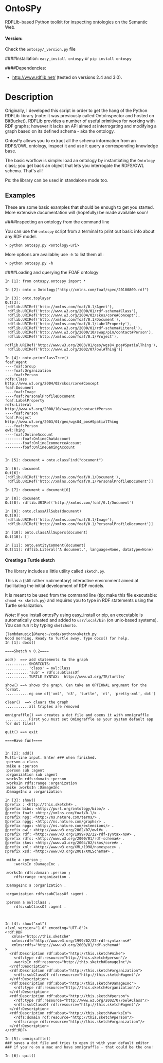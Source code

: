 OntoSPy
=======

RDFLIb-based Python toolkit for inspecting ontologies on the Semantic Web.

#### Version: 
Check the ``ontospy/_version.py`` file


####Installation:
``easy_install ontospy``
or
``pip install ontospy``


####Dependencies:
- <http://www.rdflib.net/> (tested on versions 2.4 and 3.0).



Description
=======

Originally, I developed this script in order to get the hang of the Python RDFLib library (note: it was previously called OntoInspector and hosted on BitBucket). RDFLib provides a number of useful primitives for working with RDF graphs; however it lacks an API aimed at interrogating and modifying a graph based on its defined schema - aka the ontology. 

OntosPy allows you to extract all the schema information from an RDFS/OWL ontology, inspect it and use it query a corresponding knowledge base. 

The basic worflow is simple: load an ontology by instantiating the ``Ontology`` class; you get back an object that lets you interrogate the RDFS/OWL schema. That's all!

Ps: the library can be used in standalone mode too.


Examples
----------

These are some basic examples that should be enough to get you started. More extensive documentation will (hopefully) be made available soon!


####Inspecting an ontology from the command line

You can use the `ontospy` script from a terminal to print out basic info about any RDF model. 

	> python ontospy.py <ontology-uri>

More options are available; use `-h` to list them all:
	
	> python ontospy.py -h


####Loading and querying the FOAF ontology



	In [1]: from ontospy.ontospy import *

	In [2]: onto = Ontology("http://xmlns.com/foaf/spec/20100809.rdf")

	In [3]: onto.toplayer
	Out[3]:
	[rdflib.URIRef('http://xmlns.com/foaf/0.1/Agent'),
	 rdflib.URIRef('http://www.w3.org/2000/01/rdf-schema#Class'),
	 rdflib.URIRef('http://www.w3.org/2004/02/skos/core#Concept'),
	 rdflib.URIRef('http://xmlns.com/foaf/0.1/Document'),
	 rdflib.URIRef('http://xmlns.com/foaf/0.1/LabelProperty'),
	 rdflib.URIRef('http://www.w3.org/2000/01/rdf-schema#Literal'),
	 rdflib.URIRef('http://www.w3.org/2000/10/swap/pim/contact#Person'),
	 rdflib.URIRef('http://xmlns.com/foaf/0.1/Project'),
	 rdflib.URIRef('http://www.w3.org/2003/01/geo/wgs84_pos#SpatialThing'),
	 rdflib.URIRef('http://www.w3.org/2002/07/owl#Thing')]

	In [4]: onto.printClassTree()
	foaf:Agent
	----foaf:Group
	----foaf:Organization
	----foaf:Person
	rdfs:Class
	http://www.w3.org/2004/02/skos/core#Concept
	foaf:Document
	----foaf:Image
	----foaf:PersonalProfileDocument
	foaf:LabelProperty
	rdfs:Literal
	http://www.w3.org/2000/10/swap/pim/contact#Person
	----foaf:Person
	foaf:Project
	http://www.w3.org/2003/01/geo/wgs84_pos#SpatialThing
	----foaf:Person
	owl:Thing
	----foaf:OnlineAccount
	--------foaf:OnlineChatAccount
	--------foaf:OnlineEcommerceAccount
	--------foaf:OnlineGamingAccount


	In [5]: document = onto.classFind("document")

	In [6]: document
	Out[6]:
	[rdflib.URIRef('http://xmlns.com/foaf/0.1/Document'),
	 rdflib.URIRef('http://xmlns.com/foaf/0.1/PersonalProfileDocument')]

	In [7]: document = document[0]

	In [8]: document
	Out[8]: rdflib.URIRef('http://xmlns.com/foaf/0.1/Document')

	In [9]: onto.classAllSubs(document)
	Out[9]:
	[rdflib.URIRef('http://xmlns.com/foaf/0.1/Image'),
	 rdflib.URIRef('http://xmlns.com/foaf/0.1/PersonalProfileDocument')]

	In [10]: onto.classAllSupers(document)
	Out[10]: []

	In [11]: onto.entityComment(document)
	Out[11]: rdflib.Literal('A document.', language=None, datatype=None)



#### Creating a Turtle sketch

The library includes a little utility called `sketch.py`. 

This is a (still rather rudimentary) interactive environment aimed at facilitating the initial development of RDF models.

It is meant to be used from the command line (tip: make this file executable: `chmod +x sketch.py`) and requires you to type in RDF statements using the Turtle serialization. 

*Note*: if you install ontosPy using easy_install or pip, an  executable is automatically created and added to `usr/local/bin` (on unix-based systems). You can run it by typing `sketchonto`. 

	[lambdamusic]@here:~/code/python>sketch.py 
	Good morning. Ready to Turtle away. Type docs() for help.
	In [1]: docs()

	====Sketch v 0.2====

	add()  ==> add statements to the graph
	...........SHORTCUTS:
	...........'class' = owl:Class
	...........'sub' = rdfs:subClassOf
	...........TURTLE SYNTAX:  http://www.w3.org/TR/turtle/

	show() ==> shows the graph. Can take an OPTIONAL argument for the format.
	...........eg one of['xml', 'n3', 'turtle', 'nt', 'pretty-xml', dot']

	clear()	 ==> clears the graph
	...........all triples are removed

	omnigraffle() ==> creates a dot file and opens it with omnigraffle
	...........First you must set Omingraffle as your system default app for dot files!

	quit() ==> exit

	====Have fun!====


	In [2]: add()
	Multi-line input. Enter ### when finished.
	:person a class
	:mike a :person
	:person sub :agent
	:organization sub :agent
	:worksIn rdfs:domain :person
	:worksIn rdfs:range :organization
	:mike :worksIn :DamageInc
	:DamageInc a :organization

	In [3]: show()
	@prefix : <http://this.sketch#> .
	@prefix bibo: <http://purl.org/ontology/bibo/> .
	@prefix foaf: <http://xmlns.com/foaf/0.1/> .
	@prefix npg: <http://ns.nature.com/terms/> .
	@prefix npgg: <http://ns.nature.com/graphs/> .
	@prefix npgx: <http://ns.nature.com/extensions/> .
	@prefix owl: <http://www.w3.org/2002/07/owl#> .
	@prefix rdf: <http://www.w3.org/1999/02/22-rdf-syntax-ns#> .
	@prefix rdfs: <http://www.w3.org/2000/01/rdf-schema#> .
	@prefix skos: <http://www.w3.org/2004/02/skos/core#> .
	@prefix xml: <http://www.w3.org/XML/1998/namespace> .
	@prefix xsd: <http://www.w3.org/2001/XMLSchema#> .

	:mike a :person ;
	    :worksIn :DamageInc .

	:worksIn rdfs:domain :person ;
	    rdfs:range :organization .

	:DamageInc a :organization .

	:organization rdfs:subClassOf :agent .

	:person a owl:Class ;
	    rdfs:subClassOf :agent .



	In [4]: show("xml")
	<?xml version="1.0" encoding="UTF-8"?>
	<rdf:RDF
	   xmlns="http://this.sketch#"
	   xmlns:rdf="http://www.w3.org/1999/02/22-rdf-syntax-ns#"
	   xmlns:rdfs="http://www.w3.org/2000/01/rdf-schema#"
	>
	  <rdf:Description rdf:about="http://this.sketch#mike">
	    <rdf:type rdf:resource="http://this.sketch#person"/>
	    <worksIn rdf:resource="http://this.sketch#DamageInc"/>
	  </rdf:Description>
	  <rdf:Description rdf:about="http://this.sketch#organization">
	    <rdfs:subClassOf rdf:resource="http://this.sketch#agent"/>
	  </rdf:Description>
	  <rdf:Description rdf:about="http://this.sketch#DamageInc">
	    <rdf:type rdf:resource="http://this.sketch#organization"/>
	  </rdf:Description>
	  <rdf:Description rdf:about="http://this.sketch#person">
	    <rdf:type rdf:resource="http://www.w3.org/2002/07/owl#Class"/>
	    <rdfs:subClassOf rdf:resource="http://this.sketch#agent"/>
	  </rdf:Description>
	  <rdf:Description rdf:about="http://this.sketch#worksIn">
	    <rdfs:domain rdf:resource="http://this.sketch#person"/>
	    <rdfs:range rdf:resource="http://this.sketch#organization"/>
	  </rdf:Description>
	</rdf:RDF>

	In [5]: omnigraffle()
	### saves a dot file and tries to open it with your default editor
	### if you're on a mac and have omnigraffle - that could be the one!

	In [6]: quit()
